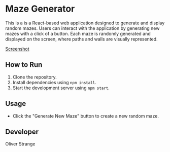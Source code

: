 # Maze Generator

This is a is a React-based web application designed to generate and display random mazes. Users can interact with the application by generating new mazes with a click of a button. Each maze is randomly generated and displayed on the screen, where paths and walls are visually represented.

[Screenshot](https://github.com/Strange-Works/Flare-Maze/tree/main/src/assets/sreenshot.PNG)

## How to Run

1. Clone the repository.
2. Install dependencies using `npm install`.
3. Start the development server using `npm start`.

## Usage

- Click the "Generate New Maze" button to create a new random maze.

## Developer

Oliver Strange

